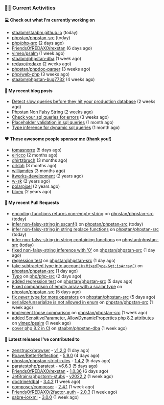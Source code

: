 ### 👨‍💻 Current Activities


#### 💻 Check out what I'm currently working on

- [staabm/staabm.github.io](https://github.com/staabm/staabm.github.io) (today)
- [phpstan/phpstan-src](https://github.com/phpstan/phpstan-src) (today)
- [php/php-src](https://github.com/php/php-src) (2 days ago)
- [FriendsOfREDAXO/rexstan](https://github.com/FriendsOfREDAXO/rexstan) (6 days ago)
- [vimeo/psalm](https://github.com/vimeo/psalm) (1 week ago)
- [staabm/phpstan-dba](https://github.com/staabm/phpstan-dba) (1 week ago)
- [redaxo/redaxo](https://github.com/redaxo/redaxo) (2 weeks ago)
- [phpstan/phpdoc-parser](https://github.com/phpstan/phpdoc-parser) (3 weeks ago)
- [php/web-php](https://github.com/php/web-php) (3 weeks ago)
- [staabm/phpstan-bug7732](https://github.com/staabm/phpstan-bug7732) (4 weeks ago)


#### 📜 My recent blog posts

- [Detect slow queries before they hit your production database](https://staabm.github.io/2022/08/16/phpstan-dba-query-plan-analysis.html) (2 weeks ago)
- [Phpstan Non Falsy String](https://staabm.github.io/2022/08/11/phpstan-non-falsy-string.html) (2 weeks ago)
- [Check your sql queries for errors](https://staabm.github.io/2022/08/05/phpstan-dba-syntax-error-detection.html) (3 weeks ago)
- [Placeholder validation in sql queries](https://staabm.github.io/2022/07/30/phpstan-dba-placeholder-validation.html) (1 month ago)
- [Type inference for dynamic sql queries](https://staabm.github.io/2022/07/23/phpstan-dba-inference-placeholder.html) (1 month ago)


#### ❤️ These awesome people [sponsor me](https://github.com/sponsors/staabm) (thank you!)

- [tomasnorre](https://github.com/tomasnorre) (5 days ago)
- [elricco](https://github.com/elricco) (2 months ago)
- [dhirtzbruch](https://github.com/dhirtzbruch) (3 months ago)
- [orklah](https://github.com/orklah) (3 months ago)
- [williamdes](https://github.com/williamdes) (3 months ago)
- [itworks-development](https://github.com/itworks-development) (2 years ago)
- [w-sk](https://github.com/w-sk) (2 years ago)
- [polarpixel](https://github.com/polarpixel) (2 years ago)
- [bloep](https://github.com/bloep) (2 years ago)


#### 🔨 My recent Pull Requests

- [encoding functions returns non-empty-string](https://github.com/phpstan/phpstan-src/pull/1664) on [phpstan/phpstan-src](https://github.com/phpstan/phpstan-src) (today)
- [infer non-falsy-string in sscanf()](https://github.com/phpstan/phpstan-src/pull/1662) on [phpstan/phpstan-src](https://github.com/phpstan/phpstan-src) (today)
- [infer non-falsy-string in string replace functions](https://github.com/phpstan/phpstan-src/pull/1661) on [phpstan/phpstan-src](https://github.com/phpstan/phpstan-src) (today)
- [infer non-falsy-string in string containing functions](https://github.com/phpstan/phpstan-src/pull/1660) on [phpstan/phpstan-src](https://github.com/phpstan/phpstan-src) (today)
- [fixed non-falsy-string inference with &#39;0&#39;](https://github.com/phpstan/phpstan-src/pull/1658) on [phpstan/phpstan-src](https://github.com/phpstan/phpstan-src) (1 day ago)
- [regression test](https://github.com/phpstan/phpstan-src/pull/1657) on [phpstan/phpstan-src](https://github.com/phpstan/phpstan-src) (1 day ago)
- [take subtracted type into account in `MixedType-&gt;isArray()`](https://github.com/phpstan/phpstan-src/pull/1656) on [phpstan/phpstan-src](https://github.com/phpstan/phpstan-src) (1 day ago)
- [Typo](https://github.com/php/php-src/pull/9443) on [php/php-src](https://github.com/php/php-src) (2 days ago)
- [added regression test](https://github.com/phpstan/phpstan-src/pull/1651) on [phpstan/phpstan-src](https://github.com/phpstan/phpstan-src) (5 days ago)
- [Fixed comparison of empty array with a scalar type](https://github.com/phpstan/phpstan-src/pull/1650) on [phpstan/phpstan-src](https://github.com/phpstan/phpstan-src) (5 days ago)
- [fix *never* type for more operators](https://github.com/phpstan/phpstan-src/pull/1649) on [phpstan/phpstan-src](https://github.com/phpstan/phpstan-src) (5 days ago)
- [serialize/unserialize is not allowed in enum](https://github.com/phpstan/phpstan-src/pull/1643) on [phpstan/phpstan-src](https://github.com/phpstan/phpstan-src) (1 week ago)
- [implement loose comparison](https://github.com/phpstan/phpstan-src/pull/1640) on [phpstan/phpstan-src](https://github.com/phpstan/phpstan-src) (1 week ago)
- [added SensitiveParameter, AllowDynamicProperties php 8.2 attributes](https://github.com/vimeo/psalm/pull/8427) on [vimeo/psalm](https://github.com/vimeo/psalm) (1 week ago)
- [cover php 8.2 in CI](https://github.com/staabm/phpstan-dba/pull/426) on [staabm/phpstan-dba](https://github.com/staabm/phpstan-dba) (1 week ago)


#### 🔭 Latest releases I've contributed to

- [zenstruck/browser](https://github.com/zenstruck/browser) - [v1.2.0](https://github.com/zenstruck/browser/releases/tag/v1.2.0) (1 day ago)
- [Roave/BetterReflection](https://github.com/Roave/BetterReflection) - [5.9.0](https://github.com/Roave/BetterReflection/releases/tag/5.9.0) (4 days ago)
- [phpstan/phpstan-strict-rules](https://github.com/phpstan/phpstan-strict-rules) - [1.4.2](https://github.com/phpstan/phpstan-strict-rules/releases/tag/1.4.2) (5 days ago)
- [paratestphp/paratest](https://github.com/paratestphp/paratest) - [v6.6.3](https://github.com/paratestphp/paratest/releases/tag/v6.6.3) (5 days ago)
- [FriendsOfREDAXO/rexstan](https://github.com/FriendsOfREDAXO/rexstan) - [1.0.36](https://github.com/FriendsOfREDAXO/rexstan/releases/tag/1.0.36) (6 days ago)
- [JetBrains/phpstorm-stubs](https://github.com/JetBrains/phpstorm-stubs) - [v2022.2](https://github.com/JetBrains/phpstorm-stubs/releases/tag/v2022.2) (1 week ago)
- [doctrine/dbal](https://github.com/doctrine/dbal) - [3.4.2](https://github.com/doctrine/dbal/releases/tag/3.4.2) (1 week ago)
- [composer/composer](https://github.com/composer/composer) - [2.4.1](https://github.com/composer/composer/releases/tag/2.4.1) (1 week ago)
- [FriendsOfREDAXO/2factor_auth](https://github.com/FriendsOfREDAXO/2factor_auth) - [2.0.3](https://github.com/FriendsOfREDAXO/2factor_auth/releases/tag/2.0.3) (1 week ago)
- [sabre-io/xml](https://github.com/sabre-io/xml) - [3.0.0](https://github.com/sabre-io/xml/releases/tag/3.0.0) (1 week ago)
